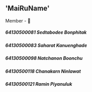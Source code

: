 ## 'MaiRuName'

Member - 🌷
##### 64130500081 Sedtabodee Bonphitak
##### 64130500083 Saharat Kanuenghade
##### 64130500098 Natchanon Boonchu
##### 64130500118 Chanakarn Ninlawat
##### 64130500121 Ramin Piyanuluk
